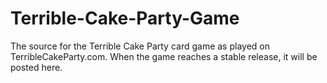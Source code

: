 # Terrible-Cake-Party-Game
The source for the Terrible Cake Party card game as played on TerribleCakeParty.com. When the game reaches a stable release, it will be posted here. 
